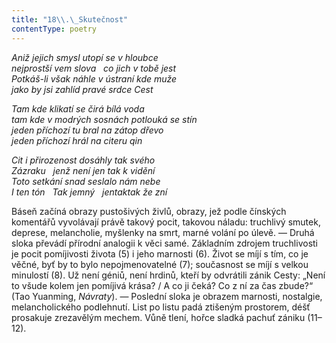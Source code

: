 ```yaml
---
title: "18\\.\_Skutečnost"
contentType: poetry
---
```


<section>

_Aniž jejich smysl utopí se v hloubce  
nejprostší vem slova   co jich v tobě jest  
Potkáš-li však náhle v ústraní kde muže  
jako by jsi zahlíd pravé srdce Cest_

</section>

<section>

_Tam kde klikatí se čirá bílá voda  
tam kde v modrých sosnách potlouká se stín  
jeden příchozí tu bral na zátop dřevo  
jeden příchozí hrál na citeru qin_

</section>

<section>

_Cit i přirozenost dosáhly tak svého  
Zázraku   jenž není jen tak k vidění  
Toto setkání snad seslalo nám nebe  
I ten tón   Tak jemný   jentaktak že zní_

</section>


<section>

Báseň začíná obrazy pustošivých živlů, obrazy, jež podle čínských komentářů vyvolávají právě takový pocit, takovou náladu: truchlivý smutek, deprese, melancholie, myšlenky na smrt, marné volání po úlevě. — Druhá sloka převádí přírodní analogii k věci samé. Základním zdrojem truchlivosti je pocit pomíjivosti života (5) i jeho marnosti (6). Život se míjí s tím, co je věčné, byť by to bylo nepojmenovatelné (7); současnost se míjí s velkou minulostí (8). Už není géniů, není hrdinů, kteří by odvrátili zánik Cesty: „Není to všude kolem jen pomíjivá krása? / A co ji čeká? Co z ní za čas zbude?“ (Tao Yuanming, _Návraty_). — Poslední sloka je obrazem marnosti, nostalgie, melancholického podlehnutí. List po listu padá ztišeným prostorem, déšť prosakuje zrezavělým mechem. Vůně tlení, hořce sladká pachuť zániku (11–12).

</section>
